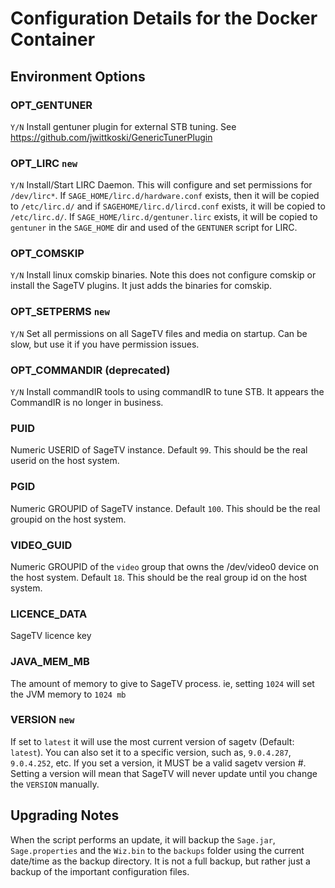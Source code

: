 # Configuration Details for the Docker Container

## Environment Options

### OPT_GENTUNER
`Y/N` Install gentuner plugin for external STB tuning. See https://github.com/jwittkoski/GenericTunerPlugin

### OPT_LIRC `new`
`Y/N` Install/Start LIRC Daemon.  This will configure and set permissions for `/dev/lirc*`. If `SAGE_HOME/lirc.d/hardware.conf` exists, then it will be copied to `/etc/lirc.d/` and if `SAGEHOME/lirc.d/lircd.conf` exists, it will be copied to `/etc/lirc.d/`.  If `SAGE_HOME/lirc.d/gentuner.lirc` exists, it will be copied to `gentuner` in the `SAGE_HOME` dir and used of the `GENTUNER` script for LIRC.

### OPT_COMSKIP
`Y/N` Install linux comskip binaries.  Note this does not configure comskip or install the SageTV plugins.  It just adds the binaries for comskip.

### OPT_SETPERMS `new`
`Y/N` Set all permissions on all SageTV files and media on startup.  Can be slow, but use it if you have permission issues.

### OPT_COMMANDIR (deprecated)
`Y/N` Install commandIR tools to using commandIR to tune STB.  It appears the CommandIR is no longer in business.

### PUID
Numeric USERID of SageTV instance.  Default `99`.  This should be the real userid on the host system.

### PGID
Numeric GROUPID of SageTV instance. Default `100`.  This should be the real groupid on the host system.

### VIDEO_GUID
Numeric GROUPID of the `video` group that owns the /dev/video0 device on the host system.  Default `18`.  This should be the real group id on the host system.

### LICENCE_DATA
SageTV licence key

### JAVA_MEM_MB
The amount of memory to give to SageTV process.  ie, setting `1024` will set the JVM memory to `1024 mb`

### VERSION `new`
If set to `latest` it will use the most current version of sagetv (Default: `latest`).  You can also set it to a specific version, such as, `9.0.4.287`, `9.0.4.252`, etc.  If you set a version, it MUST be a valid sagetv version #.  Setting a version will mean that SageTV will never update until you change the `VERSION` manually.

## Upgrading Notes
When the script performs an update, it will backup the `Sage.jar`, `Sage.properties` and the `Wiz.bin` to the `backups` folder using the current date/time as the backup directory.  It is not a full backup, but rather just a backup of the important configuration files.


